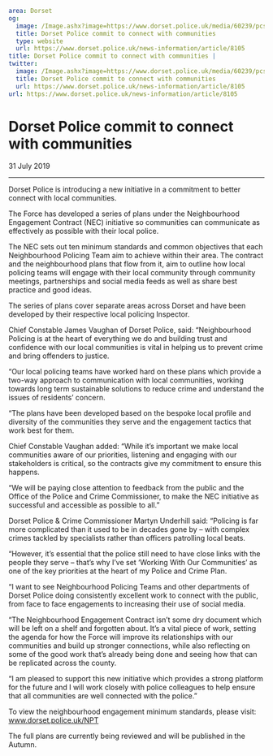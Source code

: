 ```yaml
area: Dorset
og:
  image: /Image.ashx?image=https://www.dorset.police.uk/media/60239/pcso-gowans-pcsi-llewellyn-in-wareham.jpg&amp;amp;width=150
  title: Dorset Police commit to connect with communities
  type: website
  url: https://www.dorset.police.uk/news-information/article/8105
title: Dorset Police commit to connect with communities |
twitter:
  image: /Image.ashx?image=https://www.dorset.police.uk/media/60239/pcso-gowans-pcsi-llewellyn-in-wareham.jpg&amp;amp;width=150
  title: Dorset Police commit to connect with communities
  url: https://www.dorset.police.uk/news-information/article/8105
url: https://www.dorset.police.uk/news-information/article/8105
```

# Dorset Police commit to connect with communities

31 July 2019

* * *

Dorset Police is introducing a new initiative in a commitment to better connect with local communities.

The Force has developed a series of plans under the Neighbourhood Engagement Contract (NEC) initiative so communities can communicate as effectively as possible with their local police.

The NEC sets out ten minimum standards and common objectives that each Neighbourhood Policing Team aim to achieve within their area. The contract and the neighbourhood plans that flow from it, aim to outline how local policing teams will engage with their local community through community meetings, partnerships and social media feeds as well as share best practice and good ideas.

The series of plans cover separate areas across Dorset and have been developed by their respective local policing Inspector.

Chief Constable James Vaughan of Dorset Police, said: “Neighbourhood Policing is at the heart of everything we do and building trust and confidence with our local communities is vital in helping us to prevent crime and bring offenders to justice.

“Our local policing teams have worked hard on these plans which provide a two-way approach to communication with local communities, working towards long term sustainable solutions to reduce crime and understand the issues of residents’ concern.

“The plans have been developed based on the bespoke local profile and diversity of the communities they serve and the engagement tactics that work best for them.

Chief Constable Vaughan added: “While it’s important we make local communities aware of our priorities, listening and engaging with our stakeholders is critical, so the contracts give my commitment to ensure this happens.

“We will be paying close attention to feedback from the public and the Office of the Police and Crime Commissioner, to make the NEC initiative as successful and accessible as possible to all.”

Dorset Police & Crime Commissioner Martyn Underhill said: “Policing is far more complicated than it used to be in decades gone by – with complex crimes tackled by specialists rather than officers patrolling local beats.

“However, it’s essential that the police still need to have close links with the people they serve – that’s why I’ve set ‘Working With Our Communities’ as one of the key priorities at the heart of my Police and Crime Plan.

“I want to see Neighbourhood Policing Teams and other departments of Dorset Police doing consistently excellent work to connect with the public, from face to face engagements to increasing their use of social media.

“The Neighbourhood Engagement Contract isn’t some dry document which will be left on a shelf and forgotten about. It’s a vital piece of work, setting the agenda for how the Force will improve its relationships with our communities and build up stronger connections, while also reflecting on some of the good work that’s already being done and seeing how that can be replicated across the county.

“I am pleased to support this new initiative which provides a strong platform for the future and I will work closely with police colleagues to help ensure that all communities are well connected with the police.”

To view the neighbourhood engagement minimum standards, please visit: www.dorset.police.uk/NPT

The full plans are currently being reviewed and will be published in the Autumn.
